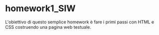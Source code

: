 # homework1_SIW
L'obiettivo di questo semplice homework è fare i primi passi con HTML e CSS costruendo una pagina web testuale.
